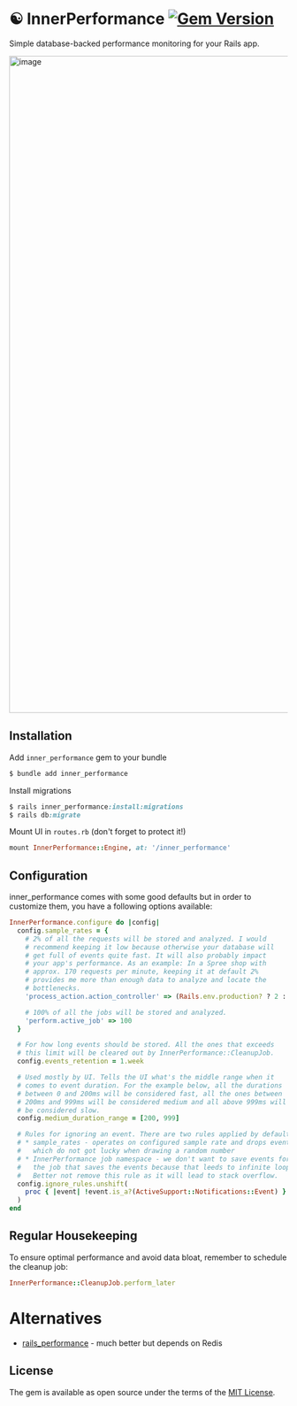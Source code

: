 # ☯️ InnerPerformance [![Gem Version](https://badge.fury.io/rb/inner_performance.svg)](https://badge.fury.io/rb/inner_performance)
Simple database-backed performance monitoring for your Rails app.

<img width="1188" alt="image" src="https://github.com/user-attachments/assets/cb659c76-8139-4ee0-b683-d6acef227dc6">

## Installation
Add `inner_performance` gem to your bundle

```ruby
$ bundle add inner_performance
```

Install migrations

```ruby
$ rails inner_performance:install:migrations
$ rails db:migrate
```

Mount UI in `routes.rb` (don't forget to protect it!)

```ruby
mount InnerPerformance::Engine, at: '/inner_performance'
```

## Configuration

inner_performance comes with some good defaults but in order to customize
them, you have a following options available:

```ruby
InnerPerformance.configure do |config|
  config.sample_rates = {
    # 2% of all the requests will be stored and analyzed. I would
    # recommend keeping it low because otherwise your database will
    # get full of events quite fast. It will also probably impact
    # your app's performance. As an example: In a Spree shop with
    # approx. 170 requests per minute, keeping it at default 2%
    # provides me more than enough data to analyze and locate the
    # bottlenecks.
    'process_action.action_controller' => (Rails.env.production? ? 2 : 100),

    # 100% of all the jobs will be stored and analyzed.
    'perform.active_job' => 100
  }

  # For how long events should be stored. All the ones that exceeds
  # this limit will be cleared out by InnerPerformance::CleanupJob.
  config.events_retention = 1.week

  # Used mostly by UI. Tells the UI what's the middle range when it
  # comes to event duration. For the example below, all the durations
  # between 0 and 200ms will be considered fast, all the ones between
  # 200ms and 999ms will be considered medium and all above 999ms will
  # be considered slow.
  config.medium_duration_range = [200, 999]

  # Rules for ignoring an event. There are two rules applied by default:
  # * sample_rates - operates on configured sample rate and drops events
  #   which do not got lucky when drawing a random number
  # * InnerPerformance job namespace - we don't want to save events for
  #   the job that saves the events because that leeds to infinite loop.
  #   Better not remove this rule as it will lead to stack overflow.
  config.ignore_rules.unshift(
    proc { |event| !event.is_a?(ActiveSupport::Notifications::Event) }
  )
end
```

## Regular Housekeeping
To ensure optimal performance and avoid data bloat, remember to schedule the cleanup job:

```ruby
InnerPerformance::CleanupJob.perform_later
```

# Alternatives

* [rails_performance](https://github.com/igorkasyanchuk/rails_performance) - much better but depends on Redis

## License
The gem is available as open source under the terms of the
[MIT License](https://opensource.org/licenses/MIT).
